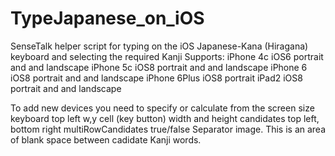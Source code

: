 # TypeJapanese_on_iOS
SenseTalk helper script for typing on the iOS Japanese-Kana (Hiragana) keyboard and selecting the required Kanji
Supports:
iPhone 4c iOS6 portrait and and landscape
iPhone 5c iOS8 portrait and and landscape
iPhone 6 iOS8 portrait and and landscape
iPhone 6Plus iOS8 portrait
iPad2 iOS8 portrait and and landscape

To add new devices  you need to specify or calculate from the screen size
	keyboard top left w,y
	cell (key button) width and height
	candidates top left, bottom right
	multiRowCandidates true/false
	Separator image.  This is an area of blank space between cadidate Kanji words.
